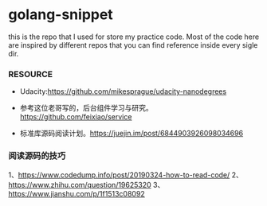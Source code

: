 # golang-snippet
this is the repo that I used for store my practice code. 
Most of the code here are inspired by different repos that you can find reference inside every sigle dir.

### RESOURCE
- Udacity:https://github.com/mikesprague/udacity-nanodegrees

- 参考这位老哥写的，后台组件学习与研究。 https://github.com/feixiao/service

- 标准库源码阅读计划。https://juejin.im/post/6844903926098034696

### 阅读源码的技巧
1、https://www.codedump.info/post/20190324-how-to-read-code/
2、https://www.zhihu.com/question/19625320 
3、https://www.jianshu.com/p/1f1513c08092

